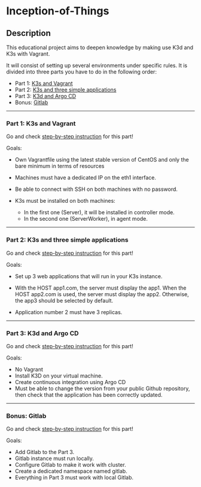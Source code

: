 # Inception-of-Things

## Description

This educational project aims to deepen knowledge by making use K3d and K3s with Vagrant.

It will consist of setting up several environments under specific rules. It is divided into three parts you have to do in the following order:
* Part 1: [K3s and Vagrant](#part-1-k3s-and-vagrant)
* Part 2: [K3s and three simple applications](#part-2-k3s-and-three-simple-applications)
* Part 3: [K3d and Argo CD](#part-3-k3d-and-argo-cd)
* Bonus: [Gitlab](#bonus-part-gitlab)

<hr>

### Part 1: K3s and Vagrant

Go and check [step-by-step instruction](./p1_description.md) for this part!

Goals:

* Own Vagrantfile using the latest stable version of CentOS and only the bare minimum in terms of resources

* Machines must have a dedicated IP on the eth1 interface.

* Be able to connect with SSH on both machines with no password.

* K3s must be installed on both machines:
    - In the first one (Server), it will be installed in controller mode.
    - In the second one (ServerWorker), in agent mode.

<hr>

### Part 2: K3s and three simple applications

Go and check [step-by-step instruction](./p2_description.md) for this part!

Goals:
* Set up 3 web applications that will run in your K3s instance.

* With the HOST app1.com, the server must display the app1. When the HOST app2.com is used, the server must display the app2. Otherwise, the app3 should be selected by default.

* Application number 2 must have 3 replicas.
<hr>

### Part 3: K3d and Argo CD

Go and check [step-by-step instruction](./p3_description.md) for this part!

Goals:

* No Vagrant
* Install K3D on your virtual machine.
* Create continuous integration using Argo CD
* Must be able to change the version from your public Github repository, then check that the application has been correctly updated.

<hr>

### Bonus: Gitlab

Go and check [step-by-step instruction](./bonus_description.md) for this part!

Goals:
* Add Gitlab to the Part 3.
* Gitlab instance must run locally.
* Configure Gitlab to make it work with  cluster.
* Create a dedicated namespace named gitlab.
* Everything in Part 3 must work with local Gitlab.